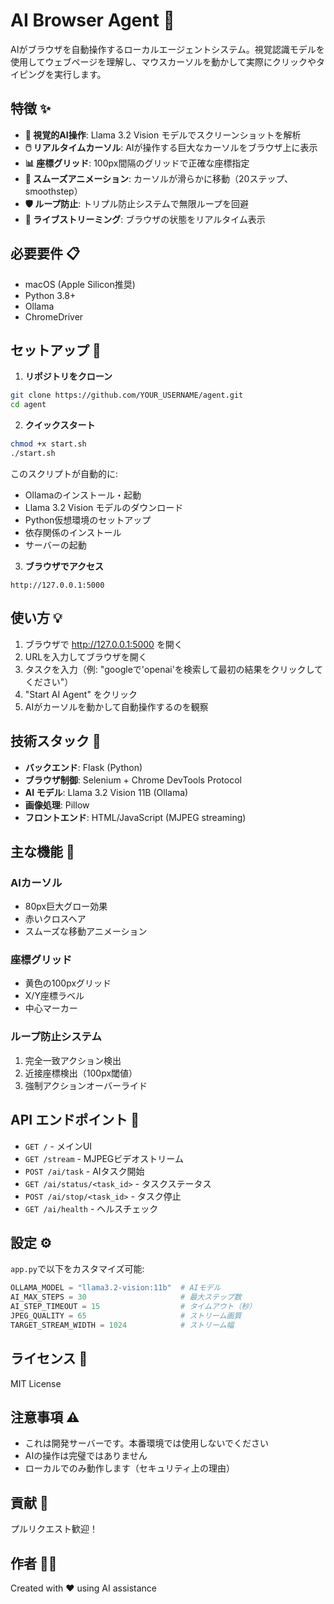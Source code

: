 # AI Browser Agent 🤖

AIがブラウザを自動操作するローカルエージェントシステム。視覚認識モデルを使用してウェブページを理解し、マウスカーソルを動かして実際にクリックやタイピングを実行します。

## 特徴 ✨

- **🎯 視覚的AI操作**: Llama 3.2 Vision モデルでスクリーンショットを解析
- **🖱️ リアルタイムカーソル**: AIが操作する巨大なカーソルをブラウザ上に表示
- **📊 座標グリッド**: 100px間隔のグリッドで正確な座標指定
- **🔄 スムーズアニメーション**: カーソルが滑らかに移動（20ステップ、smoothstep）
- **🛡️ ループ防止**: トリプル防止システムで無限ループを回避
- **🎨 ライブストリーミング**: ブラウザの状態をリアルタイム表示

## 必要要件 📋

- macOS (Apple Silicon推奨)
- Python 3.8+
- Ollama
- ChromeDriver

## セットアップ 🚀

1. **リポジトリをクローン**
```bash
git clone https://github.com/YOUR_USERNAME/agent.git
cd agent
```

2. **クイックスタート**
```bash
chmod +x start.sh
./start.sh
```

このスクリプトが自動的に:
- Ollamaのインストール・起動
- Llama 3.2 Vision モデルのダウンロード
- Python仮想環境のセットアップ
- 依存関係のインストール
- サーバーの起動

3. **ブラウザでアクセス**
```
http://127.0.0.1:5000
```

## 使い方 💡

1. ブラウザで http://127.0.0.1:5000 を開く
2. URLを入力してブラウザを開く
3. タスクを入力（例: "googleで'openai'を検索して最初の結果をクリックしてください"）
4. "Start AI Agent" をクリック
5. AIがカーソルを動かして自動操作するのを観察

## 技術スタック 🔧

- **バックエンド**: Flask (Python)
- **ブラウザ制御**: Selenium + Chrome DevTools Protocol
- **AI モデル**: Llama 3.2 Vision 11B (Ollama)
- **画像処理**: Pillow
- **フロントエンド**: HTML/JavaScript (MJPEG streaming)

## 主な機能 🎨

### AIカーソル
- 80px巨大グロー効果
- 赤いクロスヘア
- スムーズな移動アニメーション

### 座標グリッド
- 黄色の100pxグリッド
- X/Y座標ラベル
- 中心マーカー

### ループ防止システム
1. 完全一致アクション検出
2. 近接座標検出（100px閾値）
3. 強制アクションオーバーライド

## API エンドポイント 📡

- `GET /` - メインUI
- `GET /stream` - MJPEGビデオストリーム
- `POST /ai/task` - AIタスク開始
- `GET /ai/status/<task_id>` - タスクステータス
- `POST /ai/stop/<task_id>` - タスク停止
- `GET /ai/health` - ヘルスチェック

## 設定 ⚙️

`app.py`で以下をカスタマイズ可能:

```python
OLLAMA_MODEL = "llama3.2-vision:11b"  # AIモデル
AI_MAX_STEPS = 30                     # 最大ステップ数
AI_STEP_TIMEOUT = 15                  # タイムアウト（秒）
JPEG_QUALITY = 65                     # ストリーム画質
TARGET_STREAM_WIDTH = 1024            # ストリーム幅
```

## ライセンス 📄

MIT License

## 注意事項 ⚠️

- これは開発サーバーです。本番環境では使用しないでください
- AIの操作は完璧ではありません
- ローカルでのみ動作します（セキュリティ上の理由）

## 貢献 🤝

プルリクエスト歓迎！

## 作者 👨‍💻

Created with ❤️ using AI assistance
